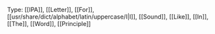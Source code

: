 Type: [[IPA]], [[Letter]], [[For]], [[usr/share/dict/alphabet/latin/uppercase/I|I]], [[Sound]], [[Like]], [[In]], [[The]], [[Word]], [[Principle]]